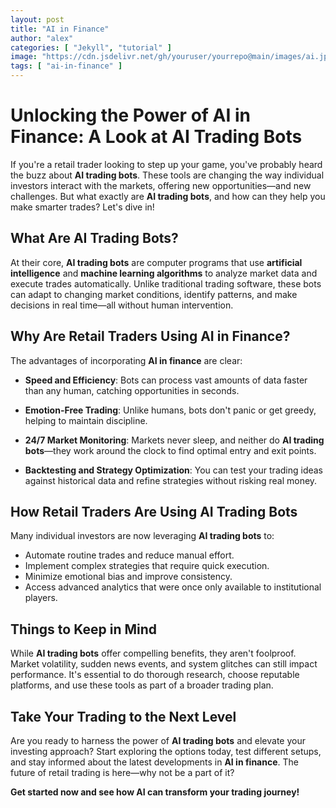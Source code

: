 ```yaml
---
layout: post
title: "AI in Finance"
author: "alex"
categories: [ "Jekyll", "tutorial" ]
image: "https://cdn.jsdelivr.net/gh/youruser/yourrepo@main/images/ai.jpg"
tags: [ "ai-in-finance" ]
---
```


# Unlocking the Power of AI in Finance: A Look at **AI Trading Bots**

If you're a retail trader looking to step up your game, you've probably heard the buzz about **AI trading bots**. These tools are changing the way individual investors interact with the markets, offering new opportunities—and new challenges. But what exactly are **AI trading bots**, and how can they help you make smarter trades? Let's dive in!

## What Are **AI Trading Bots**?

At their core, **AI trading bots** are computer programs that use **artificial intelligence** and **machine learning algorithms** to analyze market data and execute trades automatically. Unlike traditional trading software, these bots can adapt to changing market conditions, identify patterns, and make decisions in real time—all without human intervention.

## Why Are Retail Traders Using AI in Finance?

The advantages of incorporating **AI in finance** are clear:

- **Speed and Efficiency**: Bots can process vast amounts of data faster than any human, catching opportunities in seconds.
  
- **Emotion-Free Trading**: Unlike humans, bots don't panic or get greedy, helping to maintain discipline.
  
- **24/7 Market Monitoring**: Markets never sleep, and neither do **AI trading bots**—they work around the clock to find optimal entry and exit points.
  
- **Backtesting and Strategy Optimization**: You can test your trading ideas against historical data and refine strategies without risking real money.

## How Retail Traders Are Using **AI Trading Bots**

Many individual investors are now leveraging **AI trading bots** to:

- Automate routine trades and reduce manual effort.
- Implement complex strategies that require quick execution.
- Minimize emotional bias and improve consistency.
- Access advanced analytics that were once only available to institutional players.

## Things to Keep in Mind

While **AI trading bots** offer compelling benefits, they aren't foolproof. Market volatility, sudden news events, and system glitches can still impact performance. It's essential to do thorough research, choose reputable platforms, and use these tools as part of a broader trading plan.

## Take Your Trading to the Next Level

Are you ready to harness the power of **AI trading bots** and elevate your investing approach? Start exploring the options today, test different setups, and stay informed about the latest developments in **AI in finance**. The future of retail trading is here—why not be a part of it?

**Get started now and see how AI can transform your trading journey!**
